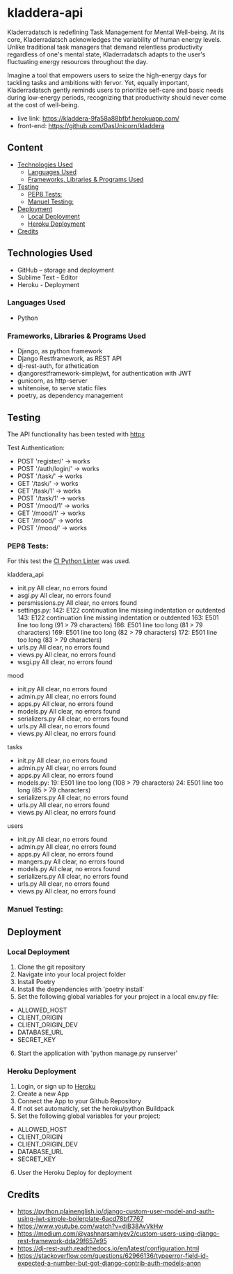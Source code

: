 # kladdera-api

Kladerradatsch is redefining Task Management for Mental Well-being.
At its core, Kladerradatsch acknowledges the variability of human energy levels. Unlike traditional task managers that demand relentless productivity regardless of one's mental state, Kladerradatsch adapts to the user's fluctuating energy resources throughout the day.

Imagine a tool that empowers users to seize the high-energy days for tackling tasks and ambitions with fervor. Yet, equally important, Kladerradatsch gently reminds users to prioritize self-care and basic needs during low-energy periods, recognizing that productivity should never come at the cost of well-being.

* live link: https://kladdera-9fa58a88bfbf.herokuapp.com/
* front-end: https://github.com/DasUnicorn/kladdera

## Content

<!-- toc -->

- [Technologies Used](#technologies-used)
  * [Languages Used](#languages-used)
  * [Frameworks, Libraries & Programs Used](#frameworks-libraries--programs-used)
- [Testing](#testing)
  * [PEP8 Tests:](#pep8-tests)
  * [Manuel Testing:](#manuel-testing)
- [Deployment](#deployment)
  * [Local Deployment](#local-deployment)
  * [Heroku Deployment](#heroku-deployment)
- [Credits](#credits)

<!-- tocstop -->

## Technologies Used

* GitHub – storage and deployment
* Sublime Text - Editor
* Heroku - Deployment

### Languages Used

* Python

### Frameworks, Libraries & Programs Used

* Django, as python framework
* Django Restframework, as REST API
* dj-rest-auth, for athetication
* djangorestframework-simplejwt, for authentication with JWT
* gunicorn, as http-server
* whitenoise, to serve static files
* poetry, as dependency management

## Testing

The API functionality has been tested with [httpx](https://www.python-httpx.org/)

Test Authentication:
* POST 'register/' -> works
* POST '/auth/login/' -> works
* POST '/task/' -> works
* GET '/task/' -> works
* GET '/task/1' -> works
* POST '/task/1' -> works
* POST '/mood/1' -> works
* GET '/mood/1' -> works
* GET '/mood/' -> works
* POST '/mood/' -> works

### PEP8 Tests:

For this test the [CI Python Linter](https://pep8ci.herokuapp.com/) was used.

kladdera_api
* init.py All clear, no errors found
* asgi.py All clear, no errors found
* persmissions.py All clear, no errors found
* settings.py:
142: E122 continuation line missing indentation or outdented
143: E122 continuation line missing indentation or outdented
163: E501 line too long (91 > 79 characters)
166: E501 line too long (81 > 79 characters)
169: E501 line too long (82 > 79 characters)
172: E501 line too long (83 > 79 characters)
* urls.py All clear, no errors found
* views.py  All clear, no errors found
* wsgi.py All clear, no errors found

mood
* init.py All clear, no errors found
* admin.py All clear, no errors found
* apps.py All clear, no errors found
* models.py All clear, no errors found
* serializers.py All clear, no errors found
* urls.py All clear, no errors found
* views.py All clear, no errors found

tasks
* init.py All clear, no errors found
* admin.py All clear, no errors found
* apps.py All clear, no errors found
* models.py:
19: E501 line too long (108 > 79 characters)
24: E501 line too long (85 > 79 characters)
* serializers.py All clear, no errors found
* urls.py All clear, no errors found
* views.py All clear, no errors found

users
* init.py  All clear, no errors found
* admin.py  All clear, no errors found
* apps.py  All clear, no errors found
* mangers.py All clear, no errors found
* models.py All clear, no errors found
* serializers.py All clear, no errors found
* urls.py All clear, no errors found
* views.py All clear, no errors found


### Manuel Testing:


## Deployment

### Local Deployment
1. Clone the git repository
2. Navigate into your local project folder
3. Install Poetry
4. Install the dependencies with 'poetry install'
5. Set the following global variables for your project in a local env.py file:
* ALLOWED_HOST
* CLIENT_ORIGIN
* CLIENT_ORIGIN_DEV
* DATABASE_URL
* SECRET_KEY
6. Start the application with 'python manage.py runserver'


### Heroku Deployment
1. Login, or sign up to [Heroku](heroku.com)
2. Create a new App
3. Connect the App to your Github Repository
4. If not set automaticly, set the heroku/python Buildpack
5. Set the following global variables for your project:
* ALLOWED_HOST
* CLIENT_ORIGIN
* CLIENT_ORIGIN_DEV
* DATABASE_URL
* SECRET_KEY
6. User the Heroku Deploy for deployment


## Credits
* https://python.plainenglish.io/django-custom-user-model-and-auth-using-jwt-simple-boilerplate-6acd78bf7767
* https://www.youtube.com/watch?v=diB38AvVkHw
* https://medium.com/@yashnarsamiyev2/custom-users-using-django-rest-framework-dda29f657e95
* https://dj-rest-auth.readthedocs.io/en/latest/configuration.html
* https://stackoverflow.com/questions/62966136/typeerror-field-id-expected-a-number-but-got-django-contrib-auth-models-anon